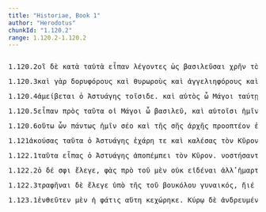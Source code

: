 ```yaml
---
title: "Historiae, Book 1"
author: "Herodotus"
chunkId: "1.120.2"
range: 1.120.2-1.120.2
---
```


<pre class="greek prose syntax" data-urn="urn:cts:greekLit:tlg0016.tlg001"><p><span class="subdoc" data-subdoc="1.120.2">1.120.2</span><span class="sentence"><span class=" nominative" data-flags="l-p---mn-" data-head="5" data-id="1" data-lemma="ὁ">οἳ </span><span class=" " data-flags="d--------" data-head="5" data-id="2" data-lemma="δέ">δὲ </span><span class=" " data-flags="r--------" data-head="5" data-id="3" data-lemma="κατά">κατὰ </span><span class=" accusative" data-def="self, him, her, it, the very one, the same" data-flags="p-p---na-" data-head="3" data-id="4" data-lemma="αὐτός">ταὐτὰ </span><span class="verb " data-def="said, avocam, vac" data-flags="v3paia---" data-head="0" data-id="5" data-lemma="εἶπον">εἶπαν </span><span class="verb nominative" data-flags="v-pppamn-" data-head="5" data-id="6" data-lemma="λέγω">λέγοντες </span><span class=" " data-def="so, thus, as, how" data-flags="c--------" data-head="6" data-id="7" data-lemma="ὡς">ὡς </span><span class="verb " data-def="to be king, rule, reign, was king, reigned as queen" data-flags="v--ana---" data-head="9" data-id="8" data-lemma="βασιλεύω">βασιλεῦσαι </span><span class="verb " data-flags="v3siia---" data-head="7" data-id="9" data-lemma="χρή">χρῆν </span><span class=" accusative" data-flags="l-s---ma-" data-head="11" data-id="10" data-lemma="ὁ">τὸν </span><span class=" accusative" data-def="child, son, daughter" data-flags="n-s---ma-" data-head="8" data-id="11" data-lemma="παῖς">παῖδα</span><span class=" " data-flags="u--------" data-head="13" data-id="12" data-lemma=",">, </span><span class=" " data-flags="c--------" data-head="9" data-id="13" data-lemma="εἰ">εἰ </span><span class="verb " data-def="gird on, with their clothes girt on, girt with" data-flags="v3saia---" data-head="15" data-id="14" data-lemma="ἐπιζώννυμι">ἐπέζωσε </span><span class=" " data-flags="c--------" data-head="13" data-id="15" data-lemma="καί">καὶ </span><span class=" " data-flags="d--------" data-head="17" data-id="16" data-lemma="μή">μὴ </span><span class="verb " data-def="die, to be ready to die, to be put to death, slain" data-flags="v3saia---" data-head="15" data-id="17" data-lemma="ἀποθνήσκω">ἀπέθανε </span><span class=" accusative" data-def="before, in front, fore, in front" data-flags="a-s---na-" data-head="17" data-id="18" data-lemma="πρότερος">πρότερον</span><span class=" " data-flags="u--------" data-head="0" data-id="19" data-lemma=".">. </span></span><span class="sentence"><span class=" nominative" data-flags="l-s---mn-" data-head="3" data-id="1" data-lemma="ὁ">ὁ </span><span class=" " data-flags="d--------" data-head="3" data-id="2" data-lemma="δέ">δὲ </span><span class="verb " data-flags="v3spie---" data-head="0" data-id="3" data-lemma="ἀμείβω">ἀμείβεται </span><span class=" accusative" data-def="self, him, her, it, the very one, the same" data-flags="p-p---ma-" data-head="3" data-id="4" data-lemma="αὐτός">αὐτοὺς </span><span class=" dative" data-def="this, nearer, more remote" data-flags="p-p---nd-" data-head="3" data-id="5" data-lemma="ὅδε">τοῖσιδε</span><span class=" " data-flags="u--------" data-head="0" data-id="6" data-lemma=".">. </span></span><span class="sentence"><span class="verb " data-flags="v3spia---" data-head="5" data-id="1" data-lemma="εἰμί">ἔστι </span><span class=" " data-flags="d--------" data-head="5" data-id="2" data-lemma="τε">τε </span><span class=" nominative" data-flags="l-s---mn-" data-head="4" data-id="3" data-lemma="ὁ">ὁ </span><span class=" nominative" data-def="child, son, daughter" data-flags="n-s---mn-" data-head="5" data-id="4" data-lemma="παῖς">παῖς </span><span class=" " data-flags="c--------" data-head="8" data-id="5" data-lemma="καί">καὶ </span><span class="verb " data-flags="v3spia---" data-head="5" data-id="6" data-lemma="περίειμι">περίεστι</span><span class=" " data-flags="u--------" data-head="5" data-id="7" data-lemma=",">, </span><span class=" " data-flags="c--------" data-head="0" data-id="8" data-lemma="καί">καί </span><span class=" accusative" data-def="him, her, it, himself" data-flags="p-s---ma-" data-head="18" data-id="9" data-lemma="μιν">μιν </span><span class=" " data-flags="r--------" data-head="12" data-id="10" data-lemma="ἐπί">ἐπ̓ </span><span class=" genitive" data-def="field, fields, lands, farm" data-flags="n-s---mg-" data-head="10" data-id="11" data-lemma="ἀγρός">ἀγροῦ </span><span class="verb accusative" data-def="treat, lead one's life, live, live" data-flags="v-sppema-" data-head="9" data-id="12" data-lemma="διαιτάω">διαιτώμενον </span><span class=" nominative" data-flags="l-p---mn-" data-head="17" data-id="13" data-lemma="ὁ">οἱ </span><span class=" " data-def="from out of, from, out of, forth from" data-flags="r--------" data-head="17" data-id="14" data-lemma="ἐκ">ἐκ </span><span class=" genitive" data-flags="l-s---fg-" data-head="16" data-id="15" data-lemma="ὁ">τῆς </span><span class=" genitive" data-def="unwalled village, scattered villages, quarter, ward" data-flags="n-s---fg-" data-head="14" data-id="16" data-lemma="κώμη">κώμης </span><span class=" nominative" data-def="child, son, daughter" data-flags="n-p---mn-" data-head="18" data-id="17" data-lemma="παῖς">παῖδες </span><span class="verb " data-def="make to stand, stand, Aër" data-flags="v3paim---" data-head="8" data-id="18" data-lemma="ἵστημι">ἐστήσαντο </span><span class=" accusative" data-def="king, chief, captain, judge" data-flags="n-s---ma-" data-head="18" data-id="19" data-lemma="βασιλεύς">βασιλέα</span><span class=" " data-flags="u--------" data-head="0" data-id="20" data-lemma=".">. </span></span><span class="sentence"><span class=" nominative" data-flags="l-s---mn-" data-head="10" data-id="1" data-lemma="ὁ">ὁ </span><span class=" " data-flags="d--------" data-head="10" data-id="2" data-lemma="δέ">δὲ </span><span class=" accusative" data-flags="a-p---na-" data-head="11" data-id="3" data-lemma="πᾶς">πάντα </span><span class=" accusative" data-def="as great as, how great, as much as, how much, as far as, how far" data-flags="a-p---na-" data-head="13" data-id="4" data-lemma="ὅσος">ὅσα </span><span class=" " data-flags="d--------" data-head="9" data-id="5" data-lemma="πέρ">περ </span><span class=" nominative" data-flags="l-p---mn-" data-head="9" data-id="6" data-lemma="ὁ">οἱ </span><span class=" dative" data-def="unconcealed, true, real, false, apparent" data-flags="a-s----d-" data-head="8" data-id="7" data-lemma="ἀληθής">ἀληθέι </span><span class=" dative" data-def="computation, reckoning, account, accounts" data-flags="n-s---md-" data-head="9" data-id="8" data-lemma="λόγος">λόγῳ </span><span class=" nominative" data-def="king, chief, captain, judge" data-flags="n-p---mn-" data-head="13" data-id="9" data-lemma="βασιλεύς">βασιλέες </span><span class="verb " data-def="make perfect, complete, make perfect, complete, accomplish, having completed" data-flags="v3saia---" data-head="0" data-id="10" data-lemma="τελειόω">ἐτελέωσε </span><span class="verb nominative" data-def="make, do, make, produce" data-flags="v-sapamn-" data-head="10" data-id="11" data-lemma="ποιέω">ποιήσας</span><span class=" " data-flags="u--------" data-head="0" data-id="12" data-lemma="·">· </span></span></p><p><span class="subdoc" data-subdoc="1.120.3">1.120.3</span><span class="sentence"><span class=" " data-flags="d--------" data-head="8" data-id="1" data-lemma="καί">καὶ </span><span class=" " data-def="for, yes, . . , no, ay doubtless" data-flags="d--------" data-head="13" data-id="2" data-lemma="γάρ">γὰρ </span><span class=" accusative" data-flags="a-p---ma-" data-head="8" data-id="3" data-lemma="δορυφόρος">δορυφόρους </span><span class=" " data-flags="d--------" data-head="8" data-id="4" data-lemma="καί">καὶ </span><span class=" accusative" data-def="door-keeper, porter, ho" data-flags="n-p---ma-" data-head="8" data-id="5" data-lemma="θυρωρός">θυρωροὺς </span><span class=" " data-flags="d--------" data-head="8" data-id="6" data-lemma="καί">καὶ </span><span class=" accusative" data-def="messenger, Persian chamberlain" data-flags="n-p---ma-" data-head="8" data-id="7" data-lemma="ἀγγελιαφόρος">ἀγγελιηφόρους </span><span class=" " data-flags="c--------" data-head="12" data-id="8" data-lemma="καί">καὶ </span><span class=" accusative" data-flags="l-p---na-" data-head="10" data-id="9" data-lemma="ὁ">τὰ </span><span class=" accusative" data-def="remaining over, descendants, it remains" data-flags="a-p---na-" data-head="8" data-id="10" data-lemma="λοιπός">λοιπὰ </span><span class=" accusative" data-flags="a-p---na-" data-head="10" data-id="11" data-lemma="πᾶς">πάντα </span><span class="verb nominative" data-def="appoint, ordain severally, dispose, appoint to separate offices" data-flags="v-sapamn-" data-head="13" data-id="12" data-lemma="διατάσσω">διατάξας </span><span class="verb " data-def="to be first, begin, make a beginning, to be the aggressor" data-flags="v3siia---" data-head="0" data-id="13" data-lemma="ἄρχω">ἦρχε</span><span class=" " data-flags="u--------" data-head="0" data-id="14" data-lemma=".">. </span></span><span class="sentence"><span class=" " data-flags="d--------" data-head="7" data-id="1" data-lemma="καί">καὶ </span><span class=" " data-flags="d--------" data-head="7" data-id="2" data-lemma="νῦν">νῦν </span><span class=" " data-def="into, to, into" data-flags="r--------" data-head="8" data-id="3" data-lemma="εἰς">ἐς </span><span class=" accusative" data-def="any one, any thing, who? what?, si se" data-flags="p-s---na-" data-head="3" data-id="4" data-lemma="τις">τί </span><span class=" dative" data-def="thou, thou at least, for thy part, you two, both of you" data-flags="p2p----d-" data-head="7" data-id="5" data-lemma="σύ">ὑμῖν </span><span class=" nominative" data-def="this, u, this man here" data-flags="p-p---nn-" data-head="7" data-id="6" data-lemma="οὗτος">ταῦτα </span><span class="verb " data-def="A ren, bring to light, cause to appear, make" data-flags="v3spie---" data-head="0" data-id="7" data-lemma="φαίνω">φαίνεται </span><span class="verb " data-def="fero, beran, bhárati" data-flags="v--pna---" data-head="7" data-id="8" data-lemma="φέρω">φέρειν</span><span class=" " data-flags="u--------" data-head="0" data-id="9" data-lemma=";">; </span></span><span class="sentence"><span class="verb " data-def="said, avocam, vac" data-flags="v3paia---" data-head="0" data-id="1" data-lemma="εἶπον">εἶπαν </span><span class=" nominative" data-flags="l-p---mn-" data-head="3" data-id="2" data-lemma="ὁ">οἱ </span><span class=" nominative" data-def="one of the priests and wise men in Persia, enchanter, wizard, impostor, charlatan" data-flags="n-p---mn-" data-head="1" data-id="3" data-lemma="Μάγος">Μάγοι </span><span class=" " data-flags="c--------" data-head="21" data-id="4" data-lemma="εἰ">εἰ </span><span class=" " data-def="indeed, of a truth, but, indeed" data-flags="d--------" data-head="21" data-id="5" data-lemma="μέν">μὲν </span><span class="verb " data-flags="v3spia---" data-head="8" data-id="6" data-lemma="περίειμι">περίεστί </span><span class=" " data-flags="d--------" data-head="8" data-id="7" data-lemma="τε">τε </span><span class=" " data-flags="c--------" data-head="4" data-id="8" data-lemma="καί">καὶ </span><span class="verb " data-def="to be king, rule, reign, was king, reigned as queen" data-flags="v3saia---" data-head="8" data-id="9" data-lemma="βασιλεύω">ἐβασίλευσε </span><span class=" nominative" data-flags="l-s---mn-" data-head="11" data-id="10" data-lemma="ὁ">ὁ </span><span class=" nominative" data-def="child, son, daughter" data-flags="n-s---mn-" data-head="8" data-id="11" data-lemma="παῖς">παῖς </span><span class=" " data-flags="d--------" data-head="14" data-id="12" data-lemma="μή">μὴ </span><span class=" " data-def="from out of, from, out of, forth from" data-flags="r--------" data-head="9" data-id="13" data-lemma="ἐκ">ἐκ </span><span class=" genitive" data-def="perceiving beforehand, foresight, foreknowledge, foresight, forethought, foresight, caution" data-flags="n-s---fg-" data-head="13" data-id="14" data-lemma="πρόνοια">προνοίης </span><span class=" genitive" data-def="any one, any thing, who? what?, si se" data-flags="a-s---fg-" data-head="14" data-id="15" data-lemma="τις">τινός</span><span class=" " data-flags="u--------" data-head="4" data-id="16" data-lemma=",">, </span><span class="verb " data-def="to be of good courage, to be over-bold, fear not" data-flags="v2spma---" data-head="21" data-id="17" data-lemma="θαρσέω">θάρσεέ </span><span class=" " data-flags="d--------" data-head="21" data-id="18" data-lemma="τε">τε </span><span class=" genitive" data-def="this, u, this man here" data-flags="p-s---mg-" data-head="20" data-id="19" data-lemma="οὗτος">τούτου </span><span class=" " data-def="on account of, for, wherefore" data-flags="r--------" data-head="17" data-id="20" data-lemma="ἕνεκα">εἵνεκα </span><span class=" " data-flags="c--------" data-head="1" data-id="21" data-lemma="καί">καὶ </span><span class=" accusative" data-def="soul, spirit, the principle of life, feeling and thought, of strong feeling and passion" data-flags="n-s---ma-" data-head="23" data-id="22" data-lemma="θυμός">θυμὸν </span><span class="verb " data-flags="v2spma---" data-head="21" data-id="23" data-lemma="ἔχω">ἔχε </span><span class=" accusative" data-def="good:, well-born, gentle, aristocrats" data-flags="a-s---ma-" data-head="22" data-id="24" data-lemma="ἀγαθός">ἀγαθόν</span><span class=" " data-flags="u--------" data-head="0" data-id="25" data-lemma="·">· </span></span><span class="sentence"><span class=" " data-flags="d--------" data-head="6" data-id="1" data-lemma="οὐ">οὐ </span><span class=" " data-def="for, yes, . . , no, ay doubtless" data-flags="d--------" data-head="6" data-id="2" data-lemma="γάρ">γὰρ </span><span class=" " data-def="yet, still, ever, already" data-flags="d--------" data-head="6" data-id="3" data-lemma="ἔτι">ἔτι </span><span class=" accusative" data-flags="l-s---na-" data-head="5" data-id="4" data-lemma="ὁ">τὸ </span><span class=" accusative" data-def="second, next, comes in second" data-flags="a-s---na-" data-head="6" data-id="5" data-lemma="δεύτερος">δεύτερον </span><span class="verb " data-def="to be first, begin, make a beginning, to be the aggressor" data-flags="v3sfia---" data-head="0" data-id="6" data-lemma="ἄρχω">ἄρξει</span><span class=" " data-flags="u--------" data-head="0" data-id="7" data-lemma=".">. </span></span><span class="sentence"><span class=" " data-def="beside, from the side of, from beside, from, beside" data-flags="r--------" data-head="9" data-id="1" data-lemma="παρά">παρὰ </span><span class=" accusative" data-def="small, little, short, petty, trivial, slight" data-flags="a-p---na-" data-head="1" data-id="2" data-lemma="μικρός">σμικρὰ </span><span class=" " data-def="for, yes, . . , no, ay doubtless" data-flags="d--------" data-head="11" data-id="3" data-lemma="γάρ">γὰρ </span><span class=" " data-flags="d--------" data-head="2" data-id="4" data-lemma="καί">καὶ </span><span class=" genitive" data-flags="l-p---ng-" data-head="6" data-id="5" data-lemma="ὁ">τῶν </span><span class=" genitive" data-def="oracle, oracles, prose" data-flags="n-p---ng-" data-head="8" data-id="6" data-lemma="λόγιον">λογίων </span><span class=" dative" data-def="I at least, for my part, indeed, for myself, me, we two" data-flags="p1p---md-" data-head="9" data-id="7" data-lemma="ἐγώ">ἡμῖν </span><span class=" nominative" data-def="some" data-flags="a-p---nn-" data-head="9" data-id="8" data-lemma="ἔνιοι">ἔνια </span><span class="verb " data-def="make room for another, give way, withdraw, gave way, put back, retire" data-flags="v3sria---" data-head="11" data-id="9" data-lemma="χωρέω">κεχώρηκε</span><span class=" " data-flags="u--------" data-head="9" data-id="10" data-lemma=",">, </span><span class=" " data-flags="c--------" data-head="0" data-id="11" data-lemma="καί">καὶ </span><span class=" nominative" data-flags="l-p---nn-" data-head="16" data-id="12" data-lemma="ὁ">τά </span><span class=" " data-def="at least, at any rate, iron, have" data-flags="d--------" data-head="15" data-id="13" data-lemma="γε">γε </span><span class=" genitive" data-flags="l-p---ng-" data-head="15" data-id="14" data-lemma="ὁ">τῶν </span><span class=" genitive" data-def="Les graffites grecs du Memnonion d'Abydos, dream, dream" data-flags="n-p---ng-" data-head="16" data-id="15" data-lemma="ὄνειρος">ὀνειράτων </span><span class="verb nominative" data-flags="v-pppenn-" data-head="20" data-id="16" data-lemma="ἔχω">ἐχόμενα </span><span class=" " data-def="perfect, entire, without spot, blemish" data-flags="d--------" data-head="20" data-id="17" data-lemma="τέλειος">τελέως </span><span class=" " data-def="into, to, into" data-flags="r--------" data-head="20" data-id="18" data-lemma="εἰς">ἐς </span><span class=" accusative" data-def="without strength, weak, feeble, sickly, least able to bear" data-flags="a-s---na-" data-head="18" data-id="19" data-lemma="ἀσθενής">ἀσθενὲς </span><span class="verb " data-def="ibo, start, set out, was setting out" data-flags="v3spie---" data-head="11" data-id="20" data-lemma="ἔρχομαι">ἔρχεται</span><span class=" " data-flags="u--------" data-head="0" data-id="21" data-lemma=".">. </span></span></p><p><span class="subdoc" data-subdoc="1.120.4">1.120.4</span><span class="sentence"><span class="verb " data-flags="v3spie---" data-head="0" data-id="1" data-lemma="ἀμείβω">ἀμείβεται </span><span class=" nominative" data-flags="l-s---mn-" data-head="3" data-id="2" data-lemma="ὁ">ὁ </span><span class=" nominative" data-flags="n-s---mn-" data-head="1" data-id="3" data-lemma="Ἀστυάγης">Ἀστυάγης </span><span class=" dative" data-def="this, nearer, more remote" data-flags="p-p---md-" data-head="1" data-id="4" data-lemma="ὅδε">τοῖσιδε</span><span class=" " data-flags="u--------" data-head="0" data-id="5" data-lemma=".">. </span></span><span class="sentence"><span class=" " data-flags="d--------" data-head="8" data-id="1" data-lemma="καί">καὶ </span><span class=" nominative" data-def="self, him, her, it, the very one, the same" data-flags="p-s---mn-" data-head="8" data-id="2" data-lemma="αὐτός">αὐτὸς </span><span class=" " data-flags="i--------" data-head="4" data-id="3" data-lemma="ὦ">ὦ </span><span class=" vocative" data-def="one of the priests and wise men in Persia, enchanter, wizard, impostor, charlatan" data-flags="n-p---mv-" data-head="8" data-id="4" data-lemma="Μάγος">Μάγοι </span><span class=" " data-flags="d--------" data-head="6" data-id="5" data-lemma="ταύτῃ">ταύτῃ </span><span class=" nominative" data-def="most, greatest, largest, most in vogue, the greatest number" data-flags="a-s---mn-" data-head="8" data-id="6" data-lemma="πλεῖστος">πλεῖστος </span><span class=" accusative" data-def="means of knowing, mark, token, organ by which one perceives" data-flags="n-s---fa-" data-head="9" data-id="7" data-lemma="γνώμη">γνώμην </span><span class="verb " data-flags="v1spia---" data-head="0" data-id="8" data-lemma="εἰμί">εἰμί</span><span class=" " data-flags="u--------" data-head="6" data-id="9" data-lemma=",">, </span><span class=" genitive" data-def="king, chief, captain, judge" data-flags="n-s---mg-" data-head="11" data-id="10" data-lemma="βασιλεύς">βασιλέος </span><span class="verb genitive" data-def="speak of by name, call, address by name, naming" data-flags="v-sappmg-" data-head="14" data-id="11" data-lemma="ὀνομάζω">ὀνομασθέντος </span><span class=" genitive" data-flags="l-s---mg-" data-head="13" data-id="12" data-lemma="ὁ">τοῦ </span><span class=" genitive" data-def="child, son, daughter" data-flags="n-s---mg-" data-head="11" data-id="13" data-lemma="παῖς">παιδὸς </span><span class="verb " data-def="to have reached, hast reached, to have run out" data-flags="v--pna---" data-head="18" data-id="14" data-lemma="ἐξήκω">ἐξήκειν </span><span class=" " data-flags="d--------" data-head="18" data-id="15" data-lemma="τε">τε </span><span class=" accusative" data-flags="l-s---ma-" data-head="17" data-id="16" data-lemma="ὁ">τὸν </span><span class=" accusative" data-def="Les graffites grecs du Memnonion d'Abydos, dream, dream" data-flags="n-s---ma-" data-head="14" data-id="17" data-lemma="ὄνειρος">ὄνειρον </span><span class=" " data-flags="c--------" data-head="9" data-id="18" data-lemma="καί">καί </span><span class=" dative" data-def="I at least, for my part, indeed, for myself, me, we two" data-flags="p-s---md-" data-head="26" data-id="19" data-lemma="ἐγώ">μοι </span><span class=" accusative" data-flags="l-s---ma-" data-head="21" data-id="20" data-lemma="ὁ">τὸν </span><span class=" accusative" data-def="child, son, daughter" data-flags="n-s---ma-" data-head="23" data-id="21" data-lemma="παῖς">παῖδα </span><span class=" accusative" data-def="this, u, this man here" data-flags="a-s---ma-" data-head="21" data-id="22" data-lemma="οὗτος">τοῦτον </span><span class="verb " data-flags="v--pna---" data-head="18" data-id="23" data-lemma="εἰμί">εἶναι </span><span class=" accusative" data-flags="a-s---na-" data-head="26" data-id="24" data-lemma="δεινός">δεινὸν </span><span class=" " data-def="yet, still, ever, already" data-flags="d--------" data-head="23" data-id="25" data-lemma="ἔτι">ἔτι </span><span class=" accusative" data-def="not one, no one, none, no set" data-flags="p-s---na-" data-head="23" data-id="26" data-lemma="οὐδείς">οὐδέν</span><span class=" " data-flags="u--------" data-head="0" data-id="27" data-lemma=".">. </span></span><span class="sentence"><span class=" " data-flags="d--------" data-head="5" data-id="1" data-lemma="ὅμως">ὅμως </span><span class=" " data-def="indeed, of a truth, but, indeed" data-flags="d--------" data-head="5" data-id="2" data-lemma="μέν">μέν </span><span class=" " data-def="at least, at any rate, iron, have" data-flags="d--------" data-head="5" data-id="3" data-lemma="γε">γέ </span><span class=" " data-flags="d--------" data-head="5" data-id="4" data-lemma="τοι">τοι </span><span class="verb " data-def="advise, counsel, advise, advising" data-flags="v2pama---" data-head="0" data-id="5" data-lemma="συμβουλεύω">συμβουλεύσατέ </span><span class=" dative" data-def="I at least, for my part, indeed, for myself, me, we two" data-flags="p1s---md-" data-head="5" data-id="6" data-lemma="ἐγώ">μοι </span><span class=" " data-def="well, well, thoroughly, competently, cunning" data-flags="d--------" data-head="8" data-id="7" data-lemma="εὖ">εὖ </span><span class="verb nominative" data-flags="v-papemn-" data-head="5" data-id="8" data-lemma="περί-σκέπτομαι">περισκεψάμενοι </span><span class=" nominative" data-flags="p-p---nn-" data-head="10" data-id="9" data-lemma="ὅς">τὰ </span><span class="verb " data-flags="v3spia---" data-head="5" data-id="10" data-lemma="μέλλω">μέλλει </span><span class=" nominative" data-def="not liable to fall, immovable, steadfast, unshaken, unfailing, trusty" data-flags="a-p---nns" data-head="12" data-id="11" data-lemma="ἀσφαλής">ἀσφαλέστατα </span><span class="verb " data-flags="v--pna---" data-head="10" data-id="12" data-lemma="εἰμί">εἶναι </span><span class=" dative" data-flags="n-s---md-" data-head="17" data-id="13" data-lemma="οἶκος">οἴκῳ </span><span class=" " data-flags="d--------" data-head="17" data-id="14" data-lemma="τε">τε </span><span class=" dative" data-flags="l-s---md-" data-head="13" data-id="15" data-lemma="ὁ">τῷ </span><span class=" dative" data-def="mine, mine, of me, possessive" data-flags="a-s---md-" data-head="13" data-id="16" data-lemma="ἐμός">ἐμῷ </span><span class=" " data-flags="c--------" data-head="11" data-id="17" data-lemma="καί">καὶ </span><span class=" dative" data-def="thou, thou at least, for thy part, you two, both of you" data-flags="p-p---md-" data-head="17" data-id="18" data-lemma="σύ">ὑμῖν</span><span class=" " data-flags="u--------" data-head="0" data-id="19" data-lemma=".">. </span></span></p><p><span class="subdoc" data-subdoc="1.120.5">1.120.5</span><span class="sentence"><span class="verb " data-def="said, avocam, vac" data-flags="v3paia---" data-head="0" data-id="1" data-lemma="εἶπον">εἶπαν </span><span class=" " data-def="on the side of, in the direction of, from, at, to, práti" data-flags="r--------" data-head="1" data-id="2" data-lemma="πρός">πρὸς </span><span class=" accusative" data-def="this, u, this man here" data-flags="p-p---na-" data-head="2" data-id="3" data-lemma="οὗτος">ταῦτα </span><span class=" nominative" data-flags="l-p---mn-" data-head="5" data-id="4" data-lemma="ὁ">οἱ </span><span class=" nominative" data-def="one of the priests and wise men in Persia, enchanter, wizard, impostor, charlatan" data-flags="n-p---mn-" data-head="1" data-id="5" data-lemma="Μάγος">Μάγοι </span><span class=" " data-flags="i--------" data-head="7" data-id="6" data-lemma="ὦ">ὦ </span><span class=" vocative" data-def="king, chief, captain, judge" data-flags="n-s---mv-" data-head="14" data-id="7" data-lemma="βασιλεύς">βασιλεῦ</span><span class=" " data-flags="u--------" data-head="7" data-id="8" data-lemma=",">, </span><span class=" " data-flags="d--------" data-head="14" data-id="9" data-lemma="καί">καὶ </span><span class=" dative" data-def="self, him, her, it, the very one, the same" data-flags="a-p---md-" data-head="11" data-id="10" data-lemma="αὐτός">αὐτοῖσι </span><span class=" dative" data-def="I at least, for my part, indeed, for myself, me, we two" data-flags="p-p---md-" data-head="13" data-id="11" data-lemma="ἐγώ">ἡμῖν </span><span class=" " data-def="round about, all round, on both sides, pári" data-flags="r--------" data-head="14" data-id="12" data-lemma="περί">περὶ </span><span class=" genitive" data-def="many, many, many" data-flags="a-s---ng-" data-head="12" data-id="13" data-lemma="πολύς">πολλοῦ </span><span class="verb " data-flags="v3spia---" data-head="1" data-id="14" data-lemma="εἰμί">ἐστι </span><span class="verb " data-def="set upright, erect, set straight, have" data-flags="v--pne---" data-head="14" data-id="15" data-lemma="κατορθόω">κατορθοῦσθαι </span><span class=" accusative" data-def="beginning, origin, a foundation, source" data-flags="n-s---fa-" data-head="15" data-id="16" data-lemma="ἀρχή">ἀρχὴν </span><span class=" accusative" data-flags="l-s---fa-" data-head="16" data-id="17" data-lemma="ὁ">τὴν </span><span class=" accusative" data-def="thy, thine, of yours, thy" data-flags="a-s---fa-" data-head="16" data-id="18" data-lemma="σός">σήν</span><span class=" " data-flags="u--------" data-head="0" data-id="19" data-lemma=".">. </span></span><span class="sentence"><span class=" " data-def="the person there, that person, thing, the more remote" data-flags="d--------" data-head="4" data-id="1" data-lemma="ἐκεῖνος">κείνως </span><span class=" " data-def="indeed, of a truth, but, indeed" data-flags="d--------" data-head="13" data-id="2" data-lemma="μέν">μὲν </span><span class=" " data-def="for, yes, . . , no, ay doubtless" data-flags="d--------" data-head="13" data-id="3" data-lemma="γάρ">γὰρ </span><span class="verb " data-def="estrange from, deprive, withdrawn" data-flags="v3spie---" data-head="13" data-id="4" data-lemma="ἀλλοτριόω">ἀλλοτριοῦται </span><span class=" " data-def="into, to, into" data-flags="r--------" data-head="9" data-id="5" data-lemma="εἰς">ἐς </span><span class=" accusative" data-flags="l-s---ma-" data-head="7" data-id="6" data-lemma="ὁ">τὸν </span><span class=" accusative" data-def="child, son, daughter" data-flags="n-s---ma-" data-head="5" data-id="7" data-lemma="παῖς">παῖδα </span><span class=" accusative" data-def="this, u, this man here" data-flags="a-s---ma-" data-head="7" data-id="8" data-lemma="οὗτος">τοῦτον </span><span class="verb nominative" data-flags="v-sppafn-" data-head="4" data-id="9" data-lemma="περίειμι">περιιοῦσα </span><span class="verb accusative" data-flags="v-sppama-" data-head="7" data-id="10" data-lemma="εἰμί">ἐόντα </span><span class=" accusative" data-def="a throw on the dice" data-flags="n-s---ma-" data-head="10" data-id="11" data-lemma="Πέρσης">Πέρσην</span><span class=" " data-flags="u--------" data-head="4" data-id="12" data-lemma=",">, </span><span class=" " data-flags="c--------" data-head="0" data-id="13" data-lemma="καί">καὶ </span><span class=" nominative" data-def="I at least, for my part, indeed, for myself, me, we two" data-flags="p-p---mn-" data-head="19" data-id="14" data-lemma="ἐγώ">ἡμεῖς </span><span class="verb nominative" data-flags="v-pppamn-" data-head="17" data-id="15" data-lemma="εἰμί">ἐόντες </span><span class=" nominative" data-def="Mede, Median" data-flags="n-p---mn-" data-head="15" data-id="16" data-lemma="Μῆδος">Μῆδοι </span><span class="verb " data-def="enslave, to be enslaved, Aër" data-flags="v1ppie---" data-head="19" data-id="17" data-lemma="δουλόω">δουλούμεθά </span><span class=" " data-flags="d--------" data-head="19" data-id="18" data-lemma="τε">τε </span><span class=" " data-flags="c--------" data-head="13" data-id="19" data-lemma="καί">καὶ </span><span class=" genitive" data-def="computation, reckoning, account, accounts" data-flags="n-s---mg-" data-head="22" data-id="20" data-lemma="λόγος">λόγου </span><span class=" genitive" data-def="not one, no one, none, no set" data-flags="a-s---mg-" data-head="20" data-id="21" data-lemma="οὐδείς">οὐδενὸς </span><span class="verb " data-def="come into a new state of being, come into being, to be born" data-flags="v1ppie---" data-head="19" data-id="22" data-lemma="γίγνομαι">γινόμεθα </span><span class=" " data-def="on the side of, in the direction of, from, at, to, práti" data-flags="r--------" data-head="22" data-id="23" data-lemma="πρός">πρὸς </span><span class=" genitive" data-def="a throw on the dice" data-flags="n-p---mg-" data-head="23" data-id="24" data-lemma="Πέρσης">Περσέων</span><span class=" " data-flags="u--------" data-head="26" data-id="25" data-lemma=",">, </span><span class="verb nominative" data-flags="v-pppamn-" data-head="22" data-id="26" data-lemma="εἰμί">ἐόντες </span><span class=" nominative" data-def="guest-friend, guest, visitor" data-flags="n-p---mn-" data-head="26" data-id="27" data-lemma="ξένος">ξεῖνοι</span><span class=" " data-flags="u--------" data-head="0" data-id="28" data-lemma="·">· </span></span><span class="sentence"><span class=" genitive" data-def="thou, thou at least, for thy part, you two, both of you" data-flags="p-s---mg-" data-head="3" data-id="1" data-lemma="σύ">σέο </span><span class=" " data-flags="d--------" data-head="13" data-id="2" data-lemma="δέ">δ̓ </span><span class="verb genitive" data-def="put, place in, institute, begin" data-flags="v-srpamg-" data-head="13" data-id="3" data-lemma="ἐνίστημι">ἐνεστεῶτος </span><span class=" genitive" data-def="king, chief, captain, judge" data-flags="n-s---mg-" data-head="3" data-id="4" data-lemma="βασιλεύς">βασιλέος</span><span class=" " data-flags="u--------" data-head="6" data-id="5" data-lemma=",">, </span><span class="verb genitive" data-flags="v-sppamg-" data-head="1" data-id="6" data-lemma="εἰμί">ἐόντος </span><span class=" genitive" data-def="citizen, freeman, fellow-citizen, belonging to, connected with one's city" data-flags="n-s---mg-" data-head="6" data-id="7" data-lemma="πολίτης">πολιήτεω</span><span class=" " data-flags="u--------" data-head="6" data-id="8" data-lemma=",">, </span><span class=" " data-flags="d--------" data-head="13" data-id="9" data-lemma="καί">καὶ </span><span class="verb " data-def="to be first, begin, make a beginning, to be the aggressor" data-flags="v1piia---" data-head="13" data-id="10" data-lemma="ἄρχω">ἄρχομεν </span><span class=" accusative" data-flags="l-s---na-" data-head="12" data-id="11" data-lemma="ὁ">τὸ </span><span class=" accusative" data-def="share, portion, allotment, heritage, lot, destiny" data-flags="n-s---na-" data-head="10" data-id="12" data-lemma="μέρος">μέρος </span><span class=" " data-flags="c--------" data-head="0" data-id="13" data-lemma="καί">καὶ </span><span class=" accusative" data-def="worship, esteem, honour, honours, due regard" data-flags="n-p---fa-" data-head="18" data-id="14" data-lemma="τιμή">τιμὰς </span><span class=" " data-def="on the side of, in the direction of, from, at, to, práti" data-flags="r--------" data-head="18" data-id="15" data-lemma="πρός">πρὸς </span><span class=" genitive" data-def="thou, thou at least, for thy part, you two, both of you" data-flags="p-s---mg-" data-head="15" data-id="16" data-lemma="σύ">σέο </span><span class=" accusative" data-def="big, full-grown, elder" data-flags="a-p---fa-" data-head="14" data-id="17" data-lemma="μέγας">μεγάλας </span><span class="verb " data-flags="v1ppia---" data-head="13" data-id="18" data-lemma="ἔχω">ἔχομεν</span><span class=" " data-flags="u--------" data-head="0" data-id="19" data-lemma=".">. </span></span></p><p><span class="subdoc" data-subdoc="1.120.6">1.120.6</span><span class="sentence"><span class=" " data-def="in this way, manner, so, thus, thus, as follows" data-flags="d--------" data-head="10" data-id="1" data-lemma="οὕτως">οὕτω </span><span class=" " data-def="certainly, in fact, really, really" data-flags="d--------" data-head="10" data-id="2" data-lemma="οὖν">ὦν </span><span class=" " data-def="in all ways, especially (since, in no wise, by no means" data-flags="d--------" data-head="10" data-id="3" data-lemma="πάντως">πάντως </span><span class=" dative" data-def="I at least, for my part, indeed, for myself, me, we two" data-flags="p1p---md-" data-head="10" data-id="4" data-lemma="ἐγώ">ἡμῖν </span><span class=" genitive" data-def="thou, thou at least, for thy part, you two, both of you" data-flags="p-s---mg-" data-head="6" data-id="5" data-lemma="σύ">σέο </span><span class=" " data-flags="c--------" data-head="10" data-id="6" data-lemma="καί">καὶ </span><span class=" genitive" data-flags="l-s---fg-" data-head="9" data-id="7" data-lemma="ὁ">τῆς </span><span class=" genitive" data-def="thy, thine, of yours, thy" data-flags="a-s---fg-" data-head="9" data-id="8" data-lemma="σός">σῆς </span><span class=" genitive" data-def="beginning, origin, a foundation, source" data-flags="n-s---fg-" data-head="6" data-id="9" data-lemma="ἀρχή">ἀρχῆς </span><span class="verb nominative" data-def="roast beforehand" data-flags="v-sppann-" data-head="0" data-id="10" data-lemma="προοπτάω">προοπτέον </span><span class="verb " data-flags="v3spia---" data-head="10" data-id="11" data-lemma="εἰμί">ἐστί</span><span class=" " data-flags="u--------" data-head="0" data-id="12" data-lemma=".">. </span></span><span class="sentence"><span class=" " data-flags="d--------" data-head="11" data-id="1" data-lemma="καί">καὶ </span><span class=" " data-flags="d--------" data-head="6" data-id="2" data-lemma="νῦν">νῦν </span><span class=" " data-flags="c--------" data-head="11" data-id="3" data-lemma="εἰ">εἰ </span><span class=" accusative" data-def="fearful, causing fear, terrible, formidable" data-flags="a-s---na-" data-head="5" data-id="4" data-lemma="φοβερός">φοβερόν </span><span class=" accusative" data-def="any one, any thing, who? what?, si se" data-flags="p-s---na-" data-head="6" data-id="5" data-lemma="τις">τι </span><span class="verb " data-def="see, remark, observe, in, saw" data-flags="v1piia---" data-head="3" data-id="6" data-lemma="ἐνοράω">ἐνωρῶμεν</span><span class=" " data-flags="u--------" data-head="3" data-id="7" data-lemma=",">, </span><span class=" accusative" data-flags="a-s---na-" data-head="11" data-id="8" data-lemma="πᾶς">πᾶν </span><span class=" " data-flags="d--------" data-head="11" data-id="9" data-lemma="ἄν">ἂν </span><span class=" dative" data-def="thou, thou at least, for thy part, you two, both of you" data-flags="p-s---md-" data-head="11" data-id="10" data-lemma="σύ">σοὶ </span><span class="verb " data-def="tell, announce beforehand, speak out boldly" data-flags="v1piia---" data-head="0" data-id="11" data-lemma="προφράζω">προεφράζομεν</span><span class=" " data-flags="u--------" data-head="0" data-id="12" data-lemma=".">. </span></span><span class="sentence"><span class=" " data-flags="d--------" data-head="3" data-id="1" data-lemma="νῦν">νῦν </span><span class=" " data-flags="d--------" data-head="12" data-id="2" data-lemma="δέ">δὲ </span><span class="verb genitive" data-def="hurl from above, discharge, fall suddenly" data-flags="v-sapamg-" data-head="12" data-id="3" data-lemma="ἀποσκήπτω">ἀποσκήψαντος </span><span class=" genitive" data-flags="l-s---ng-" data-head="5" data-id="4" data-lemma="ὁ">τοῦ </span><span class=" genitive" data-def="thing seen in sleep, a vision in sleep, the vision" data-flags="n-s---ng-" data-head="3" data-id="5" data-lemma="ἐνύπνιον">ἐνυπνίου </span><span class=" " data-def="into, to, into" data-flags="r--------" data-head="3" data-id="6" data-lemma="εἰς">ἐς </span><span class=" accusative" data-def="cheap, easy, slight, paltry, easy, slight, slight matter" data-flags="a-s---na-" data-head="6" data-id="7" data-lemma="φαῦλος">φαῦλον</span><span class=" " data-flags="u--------" data-head="3" data-id="8" data-lemma=",">, </span><span class=" nominative" data-def="self, him, her, it, the very one, the same" data-flags="p-p---mn-" data-head="11" data-id="9" data-lemma="αὐτός">αὐτοί </span><span class=" " data-flags="d--------" data-head="12" data-id="10" data-lemma="τε">τε </span><span class="verb " data-def="to be of good courage, to be over-bold, fear not" data-flags="v1ppia---" data-head="12" data-id="11" data-lemma="θαρσέω">θαρσέομεν </span><span class=" " data-flags="c--------" data-head="0" data-id="12" data-lemma="καί">καὶ </span><span class=" dative" data-def="thou, thou at least, for thy part, you two, both of you" data-flags="p2s----d-" data-head="16" data-id="13" data-lemma="σύ">σοὶ </span><span class=" accusative" data-def="D Mort, one, the other of two" data-flags="a-p---na-" data-head="15" data-id="14" data-lemma="ἕτερος">ἕτερα </span><span class=" accusative" data-def="such as this, so good, so noble, so bad, so great a thing" data-flags="p-p---na-" data-head="16" data-id="15" data-lemma="τοιοῦτος">τοιαῦτα </span><span class="verb " data-def="recommend, prescribe, give" data-flags="v1ppie---" data-head="12" data-id="16" data-lemma="παρακελεύομαι">παρακελευόμεθα</span><span class=" " data-flags="u--------" data-head="0" data-id="17" data-lemma=".">. </span></span><span class="sentence"><span class=" accusative" data-flags="l-s---ma-" data-head="3" data-id="1" data-lemma="ὁ">τὸν </span><span class=" " data-flags="d--------" data-head="7" data-id="2" data-lemma="δέ">δὲ </span><span class=" accusative" data-def="child, son, daughter" data-flags="n-s---ma-" data-head="7" data-id="3" data-lemma="παῖς">παῖδα </span><span class=" accusative" data-def="this, u, this man here" data-flags="a-s---ma-" data-head="3" data-id="4" data-lemma="οὗτος">τοῦτον </span><span class=" " data-def="from out of, from, out of, forth from" data-flags="r--------" data-head="7" data-id="5" data-lemma="ἐκ">ἐξ </span><span class=" genitive" data-def="eye, eyes, eyes" data-flags="n-p---mg-" data-head="5" data-id="6" data-lemma="ὀφθαλμός">ὀφθαλμῶν </span><span class="verb " data-def="send off, away, dispatch, dismiss, dismiss" data-flags="v2samm---" data-head="0" data-id="7" data-lemma="ἀποπέμπω">ἀπόπεμψαι </span><span class=" " data-def="into, to, into" data-flags="r--------" data-head="7" data-id="8" data-lemma="εἰς">ἐς </span><span class=" accusative" data-def="a throw on the dice" data-flags="n-p---ma-" data-head="11" data-id="9" data-lemma="Πέρσης">Πέρσας </span><span class=" " data-flags="d--------" data-head="11" data-id="10" data-lemma="τε">τε </span><span class=" " data-flags="c--------" data-head="8" data-id="11" data-lemma="καί">καὶ </span><span class=" accusative" data-flags="l-p---ma-" data-head="13" data-id="12" data-lemma="ὁ">τοὺς </span><span class="verb accusative" data-def="y, to be born, at one's birth" data-flags="v-papmma-" data-head="11" data-id="13" data-lemma="γείνομαι">γειναμένους</span><span class=" " data-flags="u--------" data-head="0" data-id="14" data-lemma=".">. </span></span></p><p><span class="subdoc" data-subdoc="1.121">1.121</span><span class="sentence"><span class="verb nominative" data-def="hear, hear, hear of, hear tell of" data-flags="v-sppamn-" data-head="5" data-id="1" data-lemma="ἀκούω">ἀκούσας </span><span class=" accusative" data-def="this, u, this man here" data-flags="p-p---na-" data-head="1" data-id="2" data-lemma="οὗτος">ταῦτα </span><span class=" nominative" data-flags="l-s---mn-" data-head="4" data-id="3" data-lemma="ὁ">ὁ </span><span class=" nominative" data-flags="n-s---mn-" data-head="7" data-id="4" data-lemma="Ἀστυάγης">Ἀστυάγης </span><span class="verb " data-def="rejoice, be glad, to rejoice, rejoice at, take pleasure in" data-flags="v3saip---" data-head="7" data-id="5" data-lemma="χαίρω">ἐχάρη </span><span class=" " data-flags="d--------" data-head="7" data-id="6" data-lemma="τε">τε </span><span class=" " data-flags="c--------" data-head="0" data-id="7" data-lemma="καί">καὶ </span><span class="verb nominative" data-def="call, summon, they had been summoned, demand, require" data-flags="v-sapamn-" data-head="11" data-id="8" data-lemma="καλέω">καλέσας </span><span class=" accusative" data-flags="l-s---ma-" data-head="10" data-id="9" data-lemma="ὁ">τὸν </span><span class=" accusative" data-def="the elder Cyrus" data-flags="n-s---ma-" data-head="8" data-id="10" data-lemma="Κῦρος">Κῦρον </span><span class="verb " data-flags="v3siia---" data-head="7" data-id="11" data-lemma="λέγω">ἔλεγέ </span><span class=" dative" data-def="" data-flags="p-s---md-" data-head="11" data-id="12" data-lemma="ἕ">οἱ </span><span class=" accusative" data-def="this, nearer, more remote" data-flags="p-p---na-" data-head="11" data-id="13" data-lemma="ὅδε">τάδε</span><span class=" " data-flags="u--------" data-head="0" data-id="14" data-lemma=".">. </span></span><span class="sentence"><span class=" " data-flags="i--------" data-head="2" data-id="1" data-lemma="ὦ">ὦ </span><span class=" vocative" data-def="child, son, daughter" data-flags="n-s---mv-" data-head="12" data-id="2" data-lemma="παῖς">παῖ</span><span class=" " data-flags="u--------" data-head="2" data-id="3" data-lemma=",">, </span><span class=" accusative" data-def="thou, thou at least, for thy part, you two, both of you" data-flags="n-s---ma-" data-head="12" data-id="4" data-lemma="σύ">σὲ </span><span class=" " data-def="for, yes, . . , no, ay doubtless" data-flags="d--------" data-head="16" data-id="5" data-lemma="γάρ">γὰρ </span><span class=" nominative" data-def="I at least, for my part, indeed, for myself, me, we two" data-flags="p1s---mn-" data-head="12" data-id="6" data-lemma="ἐγώ">ἐγὼ </span><span class=" " data-def="through, in a line, right through" data-flags="r--------" data-head="12" data-id="7" data-lemma="διά">δἰ </span><span class=" accusative" data-def="aspect, appearance, appearance, in appearance" data-flags="n-s---fa-" data-head="7" data-id="8" data-lemma="ὄψις">ὄψιν </span><span class=" genitive" data-def="Les graffites grecs du Memnonion d'Abydos, dream, dream" data-flags="n-s---mg-" data-head="8" data-id="9" data-lemma="ὄνειρος">ὀνείρου </span><span class=" " data-flags="d--------" data-head="11" data-id="10" data-lemma="οὐ">οὐ </span><span class=" accusative" data-def="perfect, entire, without spot, blemish" data-flags="a-s---fa-" data-head="8" data-id="11" data-lemma="τέλειος">τελέην </span><span class="verb " data-def="to be, do wrong, those who have sinned" data-flags="v1siia---" data-head="16" data-id="12" data-lemma="ἀδικέω">ἠδίκεον</span><span class=" " data-flags="u--------" data-head="12" data-id="13" data-lemma=",">, </span><span class=" dative" data-flags="l-s---fd-" data-head="17" data-id="14" data-lemma="ὁ">τῇ </span><span class=" genitive" data-flags="p-s---mg-" data-head="17" data-id="15" data-lemma="σαυτοῦ">σεωυτοῦ </span><span class=" " data-flags="c--------" data-head="0" data-id="16" data-lemma="δέ">δὲ </span><span class=" dative" data-def="part, portion, division" data-flags="n-s---fd-" data-head="18" data-id="17" data-lemma="μοῖρα">μοίρῃ </span><span class="verb " data-flags="v2siia---" data-head="16" data-id="18" data-lemma="περί-ἵημι">περίεις</span><span class=" " data-flags="u--------" data-head="0" data-id="19" data-lemma="·">· </span></span><span class="sentence"><span class=" " data-flags="d--------" data-head="3" data-id="1" data-lemma="νῦν">νῦν </span><span class=" " data-def="certainly, in fact, really, really" data-flags="d--------" data-head="9" data-id="2" data-lemma="οὖν">ὦν </span><span class="verb " data-flags="v2spma---" data-head="9" data-id="3" data-lemma="εἶμι">ἴθι </span><span class="verb nominative" data-def="rejoice, be glad, to rejoice, rejoice at, take pleasure in" data-flags="v-sppamn-" data-head="3" data-id="4" data-lemma="χαίρω">χαίρων </span><span class=" " data-def="into, to, into" data-flags="r--------" data-head="3" data-id="5" data-lemma="εἰς">ἐς </span><span class=" accusative" data-def="a throw on the dice" data-flags="n-p---ma-" data-head="5" data-id="6" data-lemma="Πέρσης">Πέρσας</span><span class=" " data-flags="u--------" data-head="3" data-id="7" data-lemma=",">, </span><span class=" accusative" data-def="conductor, escort, guide, attendants, guards, conductress" data-flags="n-p---ma-" data-head="12" data-id="8" data-lemma="πομπός">πομποὺς </span><span class=" " data-flags="c--------" data-head="0" data-id="9" data-lemma="δέ">δὲ </span><span class=" nominative" data-def="I at least, for my part, indeed, for myself, me, we two" data-flags="p-s---mn-" data-head="12" data-id="10" data-lemma="ἐγώ">ἐγὼ </span><span class=" " data-flags="d--------" data-head="9" data-id="11" data-lemma="ἅμα">ἅμα </span><span class="verb " data-def="send, send, on" data-flags="v1sfia---" data-head="9" data-id="12" data-lemma="πέμπω">πέμψω</span><span class=" " data-flags="u--------" data-head="0" data-id="13" data-lemma=".">. </span></span><span class="sentence"><span class="verb nominative" data-def="ibo, start, set out, was setting out" data-flags="v-sapamn-" data-head="8" data-id="1" data-lemma="ἔρχομαι">ἐλθὼν </span><span class=" " data-flags="d--------" data-head="8" data-id="2" data-lemma="δέ">δὲ </span><span class=" " data-def="there, in that place, what is, happens there, events there" data-flags="d--------" data-head="8" data-id="3" data-lemma="ἐκεῖ">ἐκεῖ </span><span class=" accusative" data-def="pitṛ[snull ]u, father, grandfather" data-flags="n-s---ma-" data-head="6" data-id="4" data-lemma="πατήρ">πατέρα </span><span class=" " data-flags="d--------" data-head="6" data-id="5" data-lemma="τε">τε </span><span class=" " data-flags="c--------" data-head="8" data-id="6" data-lemma="καί">καὶ </span><span class=" accusative" data-def="mother, dam, mother-bird" data-flags="n-s---fa-" data-head="6" data-id="7" data-lemma="μήτηρ">μητέρα </span><span class="verb " data-def="find, find that, found" data-flags="v2sfia---" data-head="0" data-id="8" data-lemma="εὑρίσκω">εὑρήσεις </span><span class=" " data-flags="d--------" data-head="15" data-id="9" data-lemma="οὐ">οὐ </span><span class=" " data-flags="r--------" data-head="8" data-id="10" data-lemma="κατά">κατὰ </span><span class=" accusative" data-flags="n-s---ma-" data-head="14" data-id="11" data-lemma="Μιτραδάτης">Μιτραδάτην </span><span class=" " data-flags="d--------" data-head="15" data-id="12" data-lemma="τε">τε </span><span class=" accusative" data-flags="l-s---ma-" data-head="14" data-id="13" data-lemma="ὁ">τὸν </span><span class=" accusative" data-flags="n-s---ma-" data-head="15" data-id="14" data-lemma="βουκόλος">βουκόλον </span><span class=" " data-flags="c--------" data-head="10" data-id="15" data-lemma="καί">καὶ </span><span class=" accusative" data-flags="l-s---fa-" data-head="17" data-id="16" data-lemma="ὁ">τὴν </span><span class=" accusative" data-def="woman, man, mistress, lady" data-flags="n-s---fa-" data-head="15" data-id="17" data-lemma="γυνή">γυναῖκα </span><span class=" genitive" data-def="self, him, her, it, the very one, the same" data-flags="p-s---mg-" data-head="17" data-id="18" data-lemma="αὐτός">αὐτοῦ</span><span class=" " data-flags="u--------" data-head="0" data-id="19" data-lemma=".">. </span></span></p><p><span class="subdoc" data-subdoc="1.122.1">1.122.1</span><span class="sentence"><span class=" accusative" data-def="this, u, this man here" data-flags="p-p---na-" data-head="2" data-id="1" data-lemma="οὗτος">ταῦτα </span><span class="verb nominative" data-def="said, avocam, vac" data-flags="v-saiamn-" data-head="5" data-id="2" data-lemma="εἶπον">εἶπας </span><span class=" nominative" data-flags="l-s---mn-" data-head="4" data-id="3" data-lemma="ὁ">ὁ </span><span class=" nominative" data-flags="n-s---mn-" data-head="5" data-id="4" data-lemma="Ἀστυάγης">Ἀστυάγης </span><span class="verb " data-def="send off, away, dispatch, dismiss, dismiss" data-flags="v3spia---" data-head="0" data-id="5" data-lemma="ἀποπέμπω">ἀποπέμπει </span><span class=" accusative" data-flags="l-s---ma-" data-head="7" data-id="6" data-lemma="ὁ">τὸν </span><span class=" accusative" data-def="the elder Cyrus" data-flags="n-s---ma-" data-head="5" data-id="7" data-lemma="Κῦρος">Κῦρον</span><span class=" " data-flags="u--------" data-head="0" data-id="8" data-lemma=".">. </span></span><span class="sentence"><span class="verb accusative" data-def="go, come home, return, return safe" data-flags="v-sapama-" data-head="9" data-id="1" data-lemma="νοστέω">νοστήσαντα </span><span class=" " data-flags="d--------" data-head="28" data-id="2" data-lemma="δέ">δέ </span><span class=" accusative" data-def="him, her, it, himself" data-flags="p-s---ma-" data-head="9" data-id="3" data-lemma="μιν">μιν </span><span class=" " data-def="into, to, into" data-flags="r--------" data-head="1" data-id="4" data-lemma="εἰς">ἐς </span><span class=" genitive" data-flags="l-s---mg-" data-head="6" data-id="5" data-lemma="ὁ">τοῦ </span><span class=" genitive" data-flags="n-s---mg-" data-head="8" data-id="6" data-lemma="Καμβύσης">Καμβύσεω </span><span class=" accusative" data-flags="l-p---na-" data-head="8" data-id="7" data-lemma="ὁ">τὰ </span><span class=" accusative" data-def="house, palace, abode, palaces" data-flags="n-p---na-" data-head="4" data-id="8" data-lemma="οἰκίον">οἰκία </span><span class="verb " data-def="bring to light, show forth, portray, represent, cause" data-flags="v3paim---" data-head="28" data-id="9" data-lemma="δείκνυμι">ἐδέξαντο </span><span class=" nominative" data-flags="l-p---mn-" data-head="11" data-id="10" data-lemma="ὁ">οἱ </span><span class="verb nominative" data-def="y, to be born, at one's birth" data-flags="v-papmmn-" data-head="9" data-id="11" data-lemma="γείνομαι">γεινάμενοι</span><span class=" " data-flags="u--------" data-head="9" data-id="12" data-lemma=",">, </span><span class=" " data-flags="d--------" data-head="28" data-id="13" data-lemma="καί">καὶ </span><span class="verb nominative" data-def="take, accept, receive, receive, at the hand of" data-flags="v-papmmn-" data-head="19" data-id="14" data-lemma="δέχομαι">δεξάμενοι </span><span class=" " data-def="so, thus, as, how" data-flags="c--------" data-head="14" data-id="15" data-lemma="ὡς">ὡς </span><span class="verb " data-def="learn, by hearsay, by inquiry" data-flags="v3paim---" data-head="15" data-id="16" data-lemma="πυνθάνομαι">ἐπύθοντο</span><span class=" " data-flags="u--------" data-head="14" data-id="17" data-lemma=",">, </span><span class=" " data-def="" data-flags="d--------" data-head="19" data-id="18" data-lemma="μεγάλως">μεγάλως </span><span class="verb " data-def="welcome kindly, greet, received, with" data-flags="v3piie---" data-head="28" data-id="19" data-lemma="ἀσπάζομαι">ἀσπάζοντο </span><span class=" accusative" data-def="such as, of what sort, what a man, what" data-flags="a-p---na-" data-head="22" data-id="20" data-lemma="οἷος">οἷα </span><span class=" " data-flags="d--------" data-head="22" data-id="21" data-lemma="δή">δὴ </span><span class="verb nominative" data-def="set, place upon, set over, to be appointed, instituted" data-flags="v-pppemn-" data-head="19" data-id="22" data-lemma="ἐφίστημι">ἐπιστάμενοι </span><span class=" " data-flags="d--------" data-head="25" data-id="23" data-lemma="αὐτίκα">αὐτίκα </span><span class=" " data-flags="d--------" data-head="25" data-id="24" data-lemma="τότε">τότε </span><span class="verb " data-def="bring to pass, accomplish, fulfil, bring about" data-flags="v--ana---" data-head="22" data-id="25" data-lemma="τελευτάω">τελευτῆσαι</span><span class=" " data-flags="u--------" data-head="19" data-id="26" data-lemma=",">, </span><span class="verb " data-def="inquire into, about, inquire about" data-flags="v3piia---" data-head="28" data-id="27" data-lemma="ἱστορέω">ἱστόρεόν </span><span class=" " data-flags="c--------" data-head="0" data-id="28" data-lemma="τε">τε </span><span class=" dative" data-def="that, Aër, any one who, anything which, whosoever, whichsoever" data-flags="a-s---md-" data-head="30" data-id="29" data-lemma="ὅστις">ὅτεῳ </span><span class=" dative" data-flags="n-s---md-" data-head="31" data-id="30" data-lemma="τρόπος">τρόπῳ </span><span class="verb " data-def="to be superior to, prevail over, overcome, to be superior, prevail" data-flags="v3saom---" data-head="27" data-id="31" data-lemma="περιγίγνομαι">περιγένοιτο</span><span class=" " data-flags="u--------" data-head="0" data-id="32" data-lemma=".">. </span></span></p><p><span class="subdoc" data-subdoc="1.122.2">1.122.2</span><span class="sentence"><span class=" nominative" data-flags="l-s---mn-" data-head="4" data-id="1" data-lemma="ὁ">ὁ </span><span class=" " data-flags="d--------" data-head="4" data-id="2" data-lemma="δέ">δέ </span><span class=" dative" data-def="Rendic.Pont. Accad.Rom. di Arch, they, them, them" data-flags="p-p---md-" data-head="4" data-id="3" data-lemma="σφεῖς">σφι </span><span class="verb " data-flags="v3siia---" data-head="0" data-id="4" data-lemma="λέγω">ἔλεγε</span><span class=" " data-flags="u--------" data-head="6" data-id="5" data-lemma=",">, </span><span class="verb nominative" data-def="Spir. Prooem., Eratosth.Prooem, say, affirm, assert, shall we say of" data-flags="v-sppamn-" data-head="4" data-id="6" data-lemma="φημί">φὰς </span><span class=" " data-def="before, forth, before, in front of, in front of" data-flags="r--------" data-head="12" data-id="7" data-lemma="πρό">πρὸ </span><span class=" genitive" data-flags="l-s---ng-" data-head="7" data-id="8" data-lemma="ὁ">τοῦ </span><span class=" " data-def="indeed, of a truth, but, indeed" data-flags="d--------" data-head="18" data-id="9" data-lemma="μέν">μὲν </span><span class=" " data-flags="d--------" data-head="11" data-id="10" data-lemma="οὐ">οὐκ </span><span class="verb " data-def="" data-flags="v--rna---" data-head="12" data-id="11" data-lemma="οἶδα">εἰδέναι </span><span class=" " data-def="otheruise, but, not only . . but" data-flags="c--------" data-head="18" data-id="12" data-lemma="ἀλλά">ἀλλ̓ </span><span class="verb " data-def="attend, accompany" data-flags="v--rna---" data-head="12" data-id="13" data-lemma="ἁμαρτέω">ἡμαρτηκέναι </span><span class=" accusative" data-def="most, greatest, largest, most in vogue, the greatest number" data-flags="a-s---na-" data-head="13" data-id="14" data-lemma="πλεῖστος">πλεῖστον</span><span class=" " data-flags="u--------" data-head="12" data-id="15" data-lemma=",">, </span><span class=" " data-flags="r--------" data-head="19" data-id="16" data-lemma="κατά">κατ̓ </span><span class=" accusative" data-def="way, road, course, channel, to truth" data-flags="n-s---fa-" data-head="16" data-id="17" data-lemma="ὁδός">ὁδὸν </span><span class=" " data-flags="c--------" data-head="6" data-id="18" data-lemma="δέ">δὲ </span><span class="verb " data-def="learn, by hearsay, by inquiry" data-flags="v--anm---" data-head="18" data-id="19" data-lemma="πυνθάνομαι">πυθέσθαι </span><span class=" accusative" data-flags="a-s---fa-" data-head="23" data-id="20" data-lemma="πᾶς">πᾶσαν </span><span class=" accusative" data-flags="l-s---fa-" data-head="23" data-id="21" data-lemma="ὁ">τὴν </span><span class=" genitive" data-def="Stadtrecht von Gortyn, of himself, herself, itself, itself, absolutely" data-flags="p-s---ng-" data-head="23" data-id="22" data-lemma="ἑαυτοῦ">ἑωυτοῦ </span><span class=" accusative" data-def="passive state, what is done, happens" data-flags="n-s---fa-" data-head="19" data-id="23" data-lemma="πάθη">πάθην</span><span class=" " data-flags="u--------" data-head="0" data-id="24" data-lemma="·">· </span></span><span class="sentence"><span class="verb " data-def="set, place upon, set over, to be appointed, instituted" data-flags="v--pne---" data-head="12" data-id="1" data-lemma="ἐφίστημι">ἐπίστασθαι </span><span class=" " data-def="indeed, of a truth, but, indeed" data-flags="d--------" data-head="12" data-id="2" data-lemma="μέν">μὲν </span><span class=" " data-def="for, yes, . . , no, ay doubtless" data-flags="d--------" data-head="23" data-id="3" data-lemma="γάρ">γὰρ </span><span class=" " data-def="so, thus, as, how" data-flags="c--------" data-head="1" data-id="4" data-lemma="ὡς">ὡς </span><span class=" genitive" data-flags="n-s---mg-" data-head="9" data-id="5" data-lemma="βουκόλος">βουκόλου </span><span class=" genitive" data-flags="l-s---mg-" data-head="5" data-id="6" data-lemma="ὁ">τοῦ </span><span class=" genitive" data-flags="n-s---mg-" data-head="5" data-id="7" data-lemma="Ἀστυάγης">Ἀστυάγεος </span><span class="verb " data-flags="v3spoa---" data-head="4" data-id="8" data-lemma="εἰμί">εἴη </span><span class=" nominative" data-def="child, son, daughter" data-flags="n-s---mn-" data-head="8" data-id="9" data-lemma="παῖς">παῖς</span><span class=" " data-flags="u--------" data-head="1" data-id="10" data-lemma=",">, </span><span class=" " data-def="ápa, ab, ap-ehtre" data-flags="r--------" data-head="21" data-id="11" data-lemma="ἀπό">ἀπὸ </span><span class=" " data-flags="c--------" data-head="23" data-id="12" data-lemma="δέ">δὲ </span><span class=" genitive" data-flags="l-s---fg-" data-head="15" data-id="13" data-lemma="ὁ">τῆς </span><span class=" " data-def="from that place, thence, on his part, on yon side of" data-flags="d--------" data-head="15" data-id="14" data-lemma="ἐκεῖθεν">κεῖθεν </span><span class=" genitive" data-def="way, road, course, channel, to truth" data-flags="n-s---fg-" data-head="11" data-id="15" data-lemma="ὁδός">ὁδοῦ </span><span class=" accusative" data-flags="l-s---ma-" data-head="18" data-id="16" data-lemma="ὁ">τὸν </span><span class=" accusative" data-flags="a-s---ma-" data-head="18" data-id="17" data-lemma="πᾶς">πάντα </span><span class=" accusative" data-def="computation, reckoning, account, accounts" data-flags="n-s---ma-" data-head="21" data-id="18" data-lemma="λόγος">λόγον </span><span class=" genitive" data-flags="l-p---mg-" data-head="20" data-id="19" data-lemma="ὁ">τῶν </span><span class=" genitive" data-def="conductor, escort, guide, attendants, guards, conductress" data-flags="n-p---mg-" data-head="21" data-id="20" data-lemma="πομπός">πομπῶν </span><span class="verb " data-def="learn, by hearsay, by inquiry" data-flags="v--anm---" data-head="12" data-id="21" data-lemma="πυνθάνομαι">πυθέσθαι</span><span class=" " data-flags="u--------" data-head="0" data-id="22" data-lemma=".">. </span></span></p><p><span class="subdoc" data-subdoc="1.122.3">1.122.3</span><span class="sentence"><span class="verb " data-def="thicken, congeal, curdle" data-flags="v--anp---" data-head="3" data-id="1" data-lemma="τρέφω">τραφῆναι </span><span class=" " data-flags="d--------" data-head="18" data-id="2" data-lemma="δέ">δὲ </span><span class="verb " data-flags="v3siia---" data-head="18" data-id="3" data-lemma="λέγω">ἔλεγε </span><span class=" " data-def="úpa, uf, from under" data-flags="r--------" data-head="1" data-id="4" data-lemma="ὑπό">ὑπὸ </span><span class=" genitive" data-flags="l-s---fg-" data-head="8" data-id="5" data-lemma="ὁ">τῆς </span><span class=" genitive" data-flags="l-s---mg-" data-head="7" data-id="6" data-lemma="ὁ">τοῦ </span><span class=" genitive" data-flags="n-s---mg-" data-head="8" data-id="7" data-lemma="βουκόλος">βουκόλου </span><span class=" genitive" data-def="woman, man, mistress, lady" data-flags="n-s---fg-" data-head="4" data-id="8" data-lemma="γυνή">γυναικός</span><span class=" " data-flags="u--------" data-head="3" data-id="9" data-lemma=",">, </span><span class="verb " data-flags="v3siia---" data-head="18" data-id="10" data-lemma="εἶμι">ἤιέ </span><span class=" " data-flags="d--------" data-head="18" data-id="11" data-lemma="τε">τε </span><span class=" accusative" data-def="this, u, this man here" data-flags="p-s---fa-" data-head="13" data-id="12" data-lemma="οὗτος">ταύτην </span><span class="verb nominative" data-def="tell, speak of, reports of, praise, approve" data-flags="v-sppamn-" data-head="10" data-id="13" data-lemma="αἰνέω">αἰνέων </span><span class=" " data-def="through, in a line, right through" data-flags="r--------" data-head="13" data-id="14" data-lemma="διά">διὰ </span><span class=" genitive" data-flags="a-s---ng-" data-head="14" data-id="15" data-lemma="πᾶς">παντός</span><span class=" " data-flags="u--------" data-head="10" data-id="16" data-lemma=",">, </span><span class="verb " data-flags="v3siia---" data-head="18" data-id="17" data-lemma="εἰμί">ἦν </span><span class=" " data-flags="c--------" data-head="0" data-id="18" data-lemma="τε">τέ </span><span class=" dative" data-def="" data-flags="p-s---md-" data-head="24" data-id="19" data-lemma="ἕ">οἱ </span><span class=" " data-def="into, to, into" data-flags="r--------" data-head="17" data-id="20" data-lemma="εἰς">ἐν </span><span class=" dative" data-flags="l-s---md-" data-head="22" data-id="21" data-lemma="ὁ">τῷ </span><span class=" dative" data-def="computation, reckoning, account, accounts" data-flags="n-s---md-" data-head="20" data-id="22" data-lemma="λόγος">λόγῳ </span><span class=" nominative" data-flags="l-p---nn-" data-head="24" data-id="23" data-lemma="ὁ">τὰ </span><span class=" nominative" data-flags="a-p---nn-" data-head="17" data-id="24" data-lemma="πᾶς">πάντα </span><span class=" nominative" data-flags="l-s---fn-" data-head="26" data-id="25" data-lemma="ὁ">ἡ </span><span class=" nominative" data-flags="n-s---fn-" data-head="17" data-id="26" data-lemma="Κυνώ">Κυνώ</span><span class=" " data-flags="u--------" data-head="0" data-id="27" data-lemma=".">. </span></span><span class="sentence"><span class=" nominative" data-flags="l-p---mn-" data-head="3" data-id="1" data-lemma="ὁ">οἱ </span><span class=" " data-flags="d--------" data-head="19" data-id="2" data-lemma="δέ">δὲ </span><span class=" nominative" data-def="one who begets, father, begetter, parents" data-flags="n-p---mn-" data-head="19" data-id="3" data-lemma="τοκεύς">τοκέες </span><span class="verb nominative" data-def="receive from, successors, by inheritance" data-flags="v-papamn-" data-head="19" data-id="4" data-lemma="παραλαμβάνω">παραλαβόντες </span><span class=" accusative" data-flags="l-s---na-" data-head="6" data-id="5" data-lemma="ὁ">τὸ </span><span class=" accusative" data-def="name, by name, by name" data-flags="n-s---na-" data-head="4" data-id="6" data-lemma="ὄνομα">οὔνομα </span><span class=" accusative" data-def="this, u, this man here" data-flags="a-s---na-" data-head="6" data-id="7" data-lemma="οὗτος">τοῦτο</span><span class=" " data-flags="u--------" data-head="9" data-id="8" data-lemma=",">, </span><span class=" " data-def="in that place, there, in which place, where, wherever" data-flags="c--------" data-head="19" data-id="9" data-lemma="ἵνα">ἵνα </span><span class=" " data-flags="d-------c" data-head="11" data-id="10" data-lemma="θεῖος">θειοτέρως </span><span class="verb " data-def="expect, think, suppose, imagine, thought" data-flags="v2spse---" data-head="9" data-id="11" data-lemma="δοκέω">δοκέῃ </span><span class=" dative" data-flags="l-p---md-" data-head="13" data-id="12" data-lemma="ὁ">τοῖσι </span><span class=" dative" data-def="a throw on the dice" data-flags="n-p---md-" data-head="11" data-id="13" data-lemma="Πέρσης">Πέρσῃσι </span><span class="verb " data-flags="v--pna---" data-head="11" data-id="14" data-lemma="περίειμι">περιεῖναί </span><span class=" dative" data-def="Rendic.Pont. Accad.Rom. di Arch, they, them, them" data-flags="p-p---md-" data-head="14" data-id="15" data-lemma="σφεῖς">σφι </span><span class=" nominative" data-flags="l-s---mn-" data-head="17" data-id="16" data-lemma="ὁ">ὁ </span><span class=" nominative" data-def="child, son, daughter" data-flags="n-s---mn-" data-head="14" data-id="17" data-lemma="παῖς">παῖς</span><span class=" " data-flags="u--------" data-head="9" data-id="18" data-lemma=",">, </span><span class="verb " data-def="throw down, overthrow, to bring down, confound, defy" data-flags="v3paia---" data-head="0" data-id="19" data-lemma="καταβάλλω">κατέβαλον </span><span class=" accusative" data-def="voice from heaven, oracle, voice" data-flags="n-s---fa-" data-head="19" data-id="20" data-lemma="φάτις">φάτιν </span><span class=" " data-def="so, thus, as, how" data-flags="c--------" data-head="19" data-id="21" data-lemma="ὡς">ὡς </span><span class="verb accusative" data-def="to be cast out, exposed, to be set up in public, posted up" data-flags="v-srpema-" data-head="25" data-id="22" data-lemma="ἔκκειμαι">ἐκκείμενον </span><span class=" accusative" data-def="the elder Cyrus" data-flags="n-s---ma-" data-head="25" data-id="23" data-lemma="Κῦρος">Κῦρον </span><span class=" nominative" data-def="dog, bitch, shepherds' dogs, watch-dogs" data-flags="n-s---fn-" data-head="25" data-id="24" data-lemma="κύων">κύων </span><span class="verb " data-def="bring up from childhood, rear up, true-bred, rear up for oneself" data-flags="v3saia---" data-head="21" data-id="25" data-lemma="ἐκτρέφω">ἐξέθρεψε</span><span class=" " data-flags="u--------" data-head="0" data-id="26" data-lemma=".">. </span></span></p><p><span class="subdoc" data-subdoc="1.123.1">1.123.1</span><span class="sentence"><span class=" " data-def="hence, thence, matters there" data-flags="d--------" data-head="6" data-id="1" data-lemma="ἐντεῦθεν">ἐνθεῦτεν </span><span class=" " data-def="indeed, of a truth, but, indeed" data-flags="d--------" data-head="6" data-id="2" data-lemma="μέν">μὲν </span><span class=" nominative" data-flags="l-s---fn-" data-head="4" data-id="3" data-lemma="ὁ">ἡ </span><span class=" accusative" data-def="voice from heaven, oracle, voice" data-flags="n-p---fa-" data-head="6" data-id="4" data-lemma="φάτις">φάτις </span><span class=" nominative" data-def="this, u, this man here" data-flags="a-s---fn-" data-head="4" data-id="5" data-lemma="οὗτος">αὕτη </span><span class="verb " data-def="make room for another, give way, withdraw, gave way, put back, retire" data-flags="v3sria---" data-head="0" data-id="6" data-lemma="χωρέω">κεχώρηκε</span><span class=" " data-flags="u--------" data-head="0" data-id="7" data-lemma=".">. </span></span><span class="sentence"><span class=" dative" data-def="the elder Cyrus" data-flags="n-s---md-" data-head="11" data-id="1" data-lemma="Κῦρος">Κύρῳ </span><span class=" " data-flags="d--------" data-head="11" data-id="2" data-lemma="δέ">δὲ </span><span class="verb dative" data-def="" data-flags="v-srpemd-" data-head="4" data-id="3" data-lemma="ἀνδρεύομαι">ἀνδρευμένῳ </span><span class=" " data-flags="c--------" data-head="1" data-id="4" data-lemma="καί">καὶ </span><span class="verb dative" data-flags="v-sppamd-" data-head="4" data-id="5" data-lemma="εἰμί">ἐόντι </span><span class=" genitive" data-flags="l-p---mg-" data-head="7" data-id="6" data-lemma="ὁ">τῶν </span><span class=" genitive" data-def="as big as, as old as, of what various ages" data-flags="a-p---mg-" data-head="9" data-id="7" data-lemma="ἡλίκος">ἡλίκων </span><span class=" dative" data-def="of, for a man, men's" data-flags="a-s---mds" data-head="9" data-id="8" data-lemma="ἀνδρεῖος">ἀνδρηιοτάτῳ </span><span class=" " data-flags="c--------" data-head="5" data-id="9" data-lemma="καί">καὶ </span><span class=" dative" data-def="dear, beloved, dear, friendly to" data-flags="a-s---mds" data-head="9" data-id="10" data-lemma="προσφιλής">προσφιλεστάτῳ </span><span class="verb " data-def="to be placed, laid by, upon, lie by" data-flags="v3siie---" data-head="0" data-id="11" data-lemma="πρόσκειμαι">προσέκειτο </span><span class=" nominative" data-flags="l-s---mn-" data-head="13" data-id="12" data-lemma="ὁ">ὁ </span><span class=" nominative" data-flags="n-s---mn-" data-head="11" data-id="13" data-lemma="Ἅρπαγος">Ἅρπαγος </span><span class=" accusative" data-def="gift, present, gift of honour, votive gift, offering" data-flags="n-p---na-" data-head="15" data-id="14" data-lemma="δῶρον">δῶρα </span><span class="verb nominative" data-def="send, send, on" data-flags="v-sppamn-" data-head="11" data-id="15" data-lemma="πέμπω">πέμπων</span><span class=" " data-flags="u--------" data-head="19" data-id="16" data-lemma=",">, </span><span class="verb " data-def="pay a price, pay, pay" data-flags="v--anm---" data-head="19" data-id="17" data-lemma="τίνω">τίσασθαι </span><span class=" accusative" data-flags="n-s---ma-" data-head="17" data-id="18" data-lemma="Ἀστυάγης">Ἀστυάγεα </span><span class="verb nominative" data-def="set one's heart upon, long for, covet, desire, desire to" data-flags="v-sppamn-" data-head="11" data-id="19" data-lemma="ἐπιθυμέω">ἐπιθυμέων</span><span class=" " data-flags="u--------" data-head="0" data-id="20" data-lemma="·">· </span></span><span class="sentence"><span class=" " data-def="ápa, ab, ap-ehtre" data-flags="r--------" data-head="9" data-id="1" data-lemma="ἀπό">ἀπ̓ </span><span class=" genitive" data-def="Stadtrecht von Gortyn, of himself, herself, itself, itself, absolutely" data-flags="p-s---mg-" data-head="1" data-id="2" data-lemma="ἑαυτοῦ">ἑωυτοῦ </span><span class=" " data-def="for, yes, . . , no, ay doubtless" data-flags="d--------" data-head="14" data-id="3" data-lemma="γάρ">γὰρ </span><span class="verb genitive" data-flags="v-sppamg-" data-head="2" data-id="4" data-lemma="εἰμί">ἐόντος </span><span class=" genitive" data-def="private person, individual, one in a private station, private soldier" data-flags="n-s---mg-" data-head="4" data-id="5" data-lemma="ἰδιώτης">ἰδιώτεω </span><span class=" " data-flags="d--------" data-head="7" data-id="6" data-lemma="οὐ">οὐκ </span><span class="verb " data-def="see, remark, observe, in, saw" data-flags="v3siia---" data-head="14" data-id="7" data-lemma="ἐνοράω">ἐνώρα </span><span class=" accusative" data-def="retribution, vengeance, vengeance taken for, for having shed" data-flags="n-s---fa-" data-head="9" data-id="8" data-lemma="τιμωρία">τιμωρίην </span><span class="verb accusative" data-flags="v-sfpmfa-" data-head="7" data-id="9" data-lemma="εἰμί">ἐσομένην </span><span class=" " data-def="into, to, into" data-flags="r--------" data-head="8" data-id="10" data-lemma="εἰς">ἐς </span><span class=" accusative" data-flags="n-s---ma-" data-head="10" data-id="11" data-lemma="Ἀστυάγης">Ἀστυάγεα</span><span class=" " data-flags="u--------" data-head="7" data-id="12" data-lemma=",">, </span><span class=" accusative" data-def="the elder Cyrus" data-flags="n-s---ma-" data-head="16" data-id="13" data-lemma="Κῦρος">Κῦρον </span><span class=" " data-flags="c--------" data-head="0" data-id="14" data-lemma="δέ">δὲ </span><span class="verb nominative" data-def="Inscr. destombeaux des rois, I know, a)ware" data-flags="v-sppamn-" data-head="17" data-id="15" data-lemma="ὁράω">ὁρέων </span><span class="verb accusative" data-def="—grow, rear upon, support, maintain" data-flags="v-sppema-" data-head="15" data-id="16" data-lemma="ἐπιτρέφω">ἐπιτρεφόμενον </span><span class="verb " data-def="make, do, make, produce" data-flags="v3siie---" data-head="14" data-id="17" data-lemma="ποιέω">ἐποιέετο </span><span class=" accusative" data-def="fighting along with, leagued, allied with, ally" data-flags="a-s---ma-" data-head="17" data-id="18" data-lemma="σύμμαχος">σύμμαχον</span><span class=" " data-flags="u--------" data-head="17" data-id="19" data-lemma=",">, </span><span class=" accusative" data-flags="l-p---fa-" data-head="21" data-id="20" data-lemma="ὁ">τὰς </span><span class=" accusative" data-def="passive state, what is done, happens" data-flags="n-p---fa-" data-head="26" data-id="21" data-lemma="πάθη">πάθας </span><span class=" accusative" data-flags="l-p---fa-" data-head="21" data-id="22" data-lemma="ὁ">τὰς </span><span class=" genitive" data-def="the elder Cyrus" data-flags="n-s---mg-" data-head="21" data-id="23" data-lemma="Κῦρος">Κύρου </span><span class=" dative" data-flags="l-p---fd-" data-head="26" data-id="24" data-lemma="ὁ">τῇσι </span><span class=" genitive" data-def="Stadtrecht von Gortyn, of himself, herself, itself, itself, absolutely" data-flags="p-s---mg-" data-head="24" data-id="25" data-lemma="ἑαυτοῦ">ἑωυτοῦ </span><span class="verb nominative" data-def="make like, makes, correspond" data-flags="v-sppemn-" data-head="17" data-id="26" data-lemma="ὁμοιόω">ὁμοιούμενος</span><span class=" " data-flags="u--------" data-head="0" data-id="27" data-lemma=".">. </span></span></p></pre>
